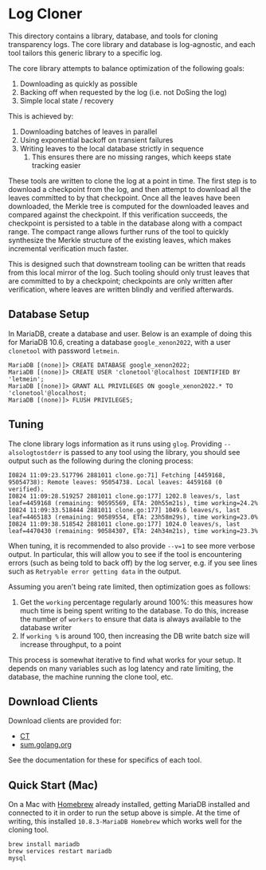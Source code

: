 # Log Cloner

This directory contains a library, database, and tools for cloning transparency logs.
The core library and database is log-agnostic, and each tool tailors this generic library to a specific log.

The core library attempts to balance optimization of the following goals:
  1. Downloading as quickly as possible
  2. Backing off when requested by the log (i.e. not DoSing the log)
  3. Simple local state / recovery

This is achieved by:
  1. Downloading batches of leaves in parallel
  2. Using exponential backoff on transient failures
  3. Writing leaves to the local database strictly in sequence
     1. This ensures there are no missing ranges, which keeps state tracking easier

These tools are written to clone the log at a point in time.
The first step is to download a checkpoint from the log, and then attempt to download all the leaves committed to by that checkpoint.
Once all the leaves have been downloaded, the Merkle tree is computed for the downloaded leaves and compared against the checkpoint.
If this verification succeeds, the checkpoint is persisted to a table in the database along with a compact range.
The compact range allows further runs of the tool to quickly synthesize the Merkle structure of the existing leaves, which makes incremental verification much faster.

This is designed such that downstream tooling can be written that reads from this local mirror of the log.
Such tooling should only trust leaves that are committed to by a checkpoint; checkpoints are only written after verification, where leaves are written blindly and verified afterwards.

## Database Setup

In MariaDB, create a database and user. Below is an example of doing this for MariaDB 10.6, creating a database `google_xenon2022`, with a user `clonetool` with password `letmein`.

```
MariaDB [(none)]> CREATE DATABASE google_xenon2022;
MariaDB [(none)]> CREATE USER 'clonetool'@localhost IDENTIFIED BY 'letmein';
MariaDB [(none)]> GRANT ALL PRIVILEGES ON google_xenon2022.* TO 'clonetool'@localhost;
MariaDB [(none)]> FLUSH PRIVILEGES;
```

## Tuning

The clone library logs information as it runs using `glog`.
Providing `--alsologtostderr` is passed to any tool using the library, you should see output such as the following during the cloning process:

```
I0824 11:09:23.517796 2881011 clone.go:71] Fetching [4459168, 95054738): Remote leaves: 95054738. Local leaves: 4459168 (0 verified).
I0824 11:09:28.519257 2881011 clone.go:177] 1202.8 leaves/s, last leaf=4459168 (remaining: 90595569, ETA: 20h55m21s), time working=24.2%
I0824 11:09:33.518444 2881011 clone.go:177] 1049.6 leaves/s, last leaf=4465183 (remaining: 90589554, ETA: 23h58m29s), time working=23.0%
I0824 11:09:38.518542 2881011 clone.go:177] 1024.0 leaves/s, last leaf=4470430 (remaining: 90584307, ETA: 24h34m21s), time working=23.3%
```

When tuning, it is recommended to also provide `--v=1` to see more verbose output.
In particular, this will allow you to see if the tool is encountering errors (such as being told to back off) by the log server, e.g. if you see lines such as `Retryable error getting data` in the output.

Assuming you aren't being rate limited, then optimization goes as follows:
  1. Get the `working` percentage regularly around 100%: this measures how much time is being spent writing to the database. To do this, increase the number of `workers` to ensure that data is always available to the database writer
  2. If `working %` is around 100, then increasing the DB write batch size will increase throughput, to a point

This process is somewhat iterative to find what works for your setup.
It depends on many variables such as log latency and rate limiting, the database, the machine running the clone tool, etc.

## Download Clients

Download clients are provided for:
  * [CT](cmd/ctclone/)
  * [sum.golang.org](cmd/sumdbclone/)
 
See the documentation for these for specifics of each tool.

## Quick Start (Mac)

On a Mac with [Homebrew](https://brew.sh) already installed, getting MariaDB installed
and connected to it in order to run the setup above is simple.
At the time of writing, this installed `10.8.3-MariaDB Homebrew` which works well for
the cloning tool.

```
brew install mariadb
brew services restart mariadb
mysql
```
